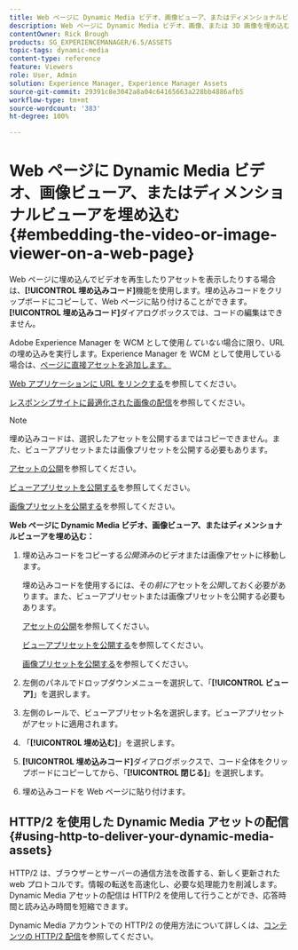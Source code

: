 ```yaml
---
title: Web ページに Dynamic Media ビデオ、画像ビューア、またはディメンショナルビューアを埋め込む
description: Web ページに Dynamic Media ビデオ、画像、または 3D 画像を埋め込む方法を説明します。
contentOwner: Rick Brough
products: SG_EXPERIENCEMANAGER/6.5/ASSETS
topic-tags: dynamic-media
content-type: reference
feature: Viewers
role: User, Admin
solution: Experience Manager, Experience Manager Assets
source-git-commit: 29391c8e3042a8a04c64165663a228bb4886afb5
workflow-type: tm+mt
source-wordcount: '383'
ht-degree: 100%

---
```


# Web ページに Dynamic Media ビデオ、画像ビューア、またはディメンショナルビューアを埋め込む {#embedding-the-video-or-image-viewer-on-a-web-page}

Web ページに埋め込んでビデオを再生したりアセットを表示したりする場合は、**[!UICONTROL 埋め込みコード]**&#x200B;機能を使用します。埋め込みコードをクリップボードにコピーして、Web ページに貼り付けることができます。**[!UICONTROL 埋め込みコード]**&#x200B;ダイアログボックスでは、コードの編集はできません。

Adobe Experience Manager を WCM として使用&#x200B;*していない*&#x200B;場合に限り、URL の埋め込みを実行します。Experience Manager を WCM として使用している場合は、[ページに直接アセットを追加します。](adding-dynamic-media-assets-to-pages.md)

[Web アプリケーションに URL をリンクする](linking-urls-to-yourwebapplication.md)を参照してください。

[レスポンシブサイトに最適化された画像の配信](responsive-site.md)を参照してください。

>[!NOTE]
>
>埋め込みコードは、選択したアセットを公開するまではコピーできません。また、ビューアプリセットまたは画像プリセットを公開する必要もあります。
>
>[アセットの公開](publishing-dynamicmedia-assets.md)を参照してください。
>
>[ビューアプリセットを公開する](managing-viewer-presets.md#publishing-viewer-presets)を参照してください。
>
>[画像プリセットを公開する](managing-image-presets.md#publishing-image-presets)を参照してください。

**Web ページに Dynamic Media ビデオ、画像ビューア、またはディメンショナルビューアを埋め込む：**

1. 埋め込みコードをコピーする&#x200B;*公開済み*&#x200B;のビデオまたは画像アセットに移動します。

   埋め込みコードを使用するには、その&#x200B;*前に*&#x200B;アセットを&#x200B;*公開*&#x200B;しておく必要があります。また、ビューアプリセットまたは画像プリセットを公開する必要もあります。

   [アセットの公開](publishing-dynamicmedia-assets.md)を参照してください。

   [ビューアプリセットを公開する](managing-viewer-presets.md#publishing-viewer-presets)を参照してください。

   [画像プリセットを公開する](managing-image-presets.md#publishing-image-presets)を参照してください。

1. 左側のパネルでドロップダウンメニューを選択して、「**[!UICONTROL ビューア]**」を選択します。
1. 左側のレールで、ビューアプリセット名を選択します。ビューアプリセットがアセットに適用されます。
1. 「**[!UICONTROL 埋め込む]**」を選択します。
1. **[!UICONTROL 埋め込みコード]**&#x200B;ダイアログボックスで、コード全体をクリップボードにコピーしてから、「**[!UICONTROL 閉じる]**」を選択します。
1. 埋め込みコードを Web ページに貼り付けます。

## HTTP/2 を使用した Dynamic Media アセットの配信 {#using-http-to-deliver-your-dynamic-media-assets}

HTTP/2 は、ブラウザーとサーバーの通信方法を改善する、新しく更新された web プロトコルです。情報の転送を高速化し、必要な処理能力を削減します。Dynamic Media アセットの配信は HTTP/2 を使用して行うことができ、応答時間と読み込み時間を短縮できます。

Dynamic Media アカウントでの HTTP/2 の使用方法について詳しくは、[コンテンツの HTTP/2 配信](http2.md)を参照してください。
